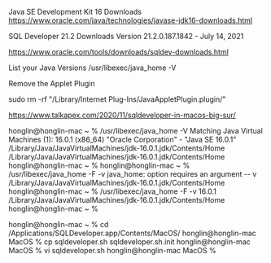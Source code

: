 
Java SE Development Kit 16 Downloads
https://www.oracle.com/java/technologies/javase-jdk16-downloads.html

SQL Developer 21.2 Downloads
Version 21.2.0.187.1842 - July 14, 2021

https://www.oracle.com/tools/downloads/sqldev-downloads.html

List your Java Versions
/usr/libexec/java_home -V

Remove the Applet Plugin

sudo rm -rf "/Library/Internet Plug-Ins/JavaAppletPlugin.plugin/"


https://www.talkapex.com/2020/11/sqldeveloper-in-macos-big-sur/

honglin@honglin-mac ~ % /usr/libexec/java_home -V
Matching Java Virtual Machines (1):
    16.0.1 (x86_64) "Oracle Corporation" - "Java SE 16.0.1" /Library/Java/JavaVirtualMachines/jdk-16.0.1.jdk/Contents/Home
/Library/Java/JavaVirtualMachines/jdk-16.0.1.jdk/Contents/Home
honglin@honglin-mac ~ %
honglin@honglin-mac ~ % /usr/libexec/java_home -F -v
java_home: option requires an argument -- v
/Library/Java/JavaVirtualMachines/jdk-16.0.1.jdk/Contents/Home
honglin@honglin-mac ~ % /usr/libexec/java_home -F -v 16.0.1
/Library/Java/JavaVirtualMachines/jdk-16.0.1.jdk/Contents/Home
honglin@honglin-mac ~ %

honglin@honglin-mac ~ % cd /Applications/SQLDeveloper.app/Contents/MacOS/
honglin@honglin-mac MacOS % cp sqldeveloper.sh sqldeveloper.sh.init
honglin@honglin-mac MacOS % vi sqldeveloper.sh
honglin@honglin-mac MacOS %

